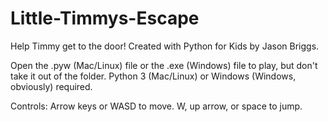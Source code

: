 # Little-Timmys-Escape
Help Timmy get to the door!
Created with Python for Kids by Jason Briggs.

Open the .pyw (Mac/Linux) file or the .exe (Windows) file to play, but don't take it out of the folder. Python 3 (Mac/Linux) or Windows (Windows, obviously) required.

Controls: Arrow keys or WASD to move. W, up arrow, or space to jump.
